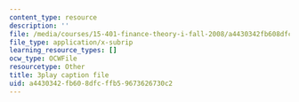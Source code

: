 ```yaml
---
content_type: resource
description: ''
file: /media/courses/15-401-finance-theory-i-fall-2008/a4430342fb608dfcffb59673626730c2_N8gtnbJuMoo.srt
file_type: application/x-subrip
learning_resource_types: []
ocw_type: OCWFile
resourcetype: Other
title: 3play caption file
uid: a4430342-fb60-8dfc-ffb5-9673626730c2
---
```

